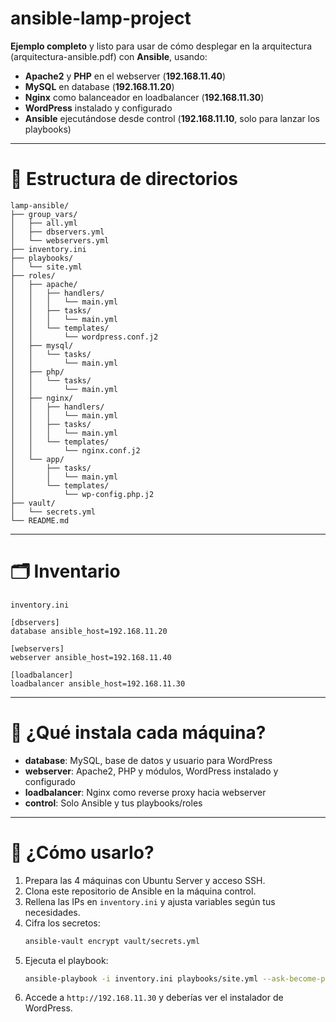 # ansible-lamp-project
**Ejemplo completo** y listo para usar de cómo desplegar en la arquitectura (arquitectura-ansible.pdf) con **Ansible**, usando:

- **Apache2** y **PHP** en el webserver (**192.168.11.40**)  
- **MySQL** en database (**192.168.11.20**)  
- **Nginx** como balanceador en loadbalancer (**192.168.11.30**)  
- **WordPress** instalado y configurado  
- **Ansible** ejecutándose desde control (**192.168.11.10**, solo para lanzar los playbooks)

---

# 📁 Estructura de directorios

```
lamp-ansible/
├── group_vars/
│   ├── all.yml
│   ├── dbservers.yml
│   └── webservers.yml
├── inventory.ini
├── playbooks/
│   └── site.yml
├── roles/
│   ├── apache/
│   │   ├── handlers/
│   │   │   └── main.yml
│   │   ├── tasks/
│   │   │   └── main.yml
│   │   └── templates/
│   │       └── wordpress.conf.j2
│   ├── mysql/
│   │   └── tasks/
│   │       └── main.yml
│   ├── php/
│   │   └── tasks/
│   │       └── main.yml
│   ├── nginx/
│   │   ├── handlers/
│   │   │   └── main.yml
│   │   ├── tasks/
│   │   │   └── main.yml
│   │   └── templates/
│   │       └── nginx.conf.j2
│   └── app/
│       ├── tasks/
│       │   └── main.yml
│       └── templates/
│           └── wp-config.php.j2
├── vault/
│   └── secrets.yml
└── README.md
```

---

# 🗂️ Inventario

`inventory.ini`
```
[dbservers]
database ansible_host=192.168.11.20

[webservers]
webserver ansible_host=192.168.11.40

[loadbalancer]
loadbalancer ansible_host=192.168.11.30
```

---

# 🚦 ¿Qué instala cada máquina?

- **database**: MySQL, base de datos y usuario para WordPress
- **webserver**: Apache2, PHP y módulos, WordPress instalado y configurado
- **loadbalancer**: Nginx como reverse proxy hacia webserver
- **control**: Solo Ansible y tus playbooks/roles

---

# 🚀 ¿Cómo usarlo?

1. Prepara las 4 máquinas con Ubuntu Server y acceso SSH.
2. Clona este repositorio de Ansible en la máquina control.
3. Rellena las IPs en `inventory.ini` y ajusta variables según tus necesidades.
4. Cifra los secretos:
   ```sh
   ansible-vault encrypt vault/secrets.yml
   ```
5. Ejecuta el playbook:
   ```sh
   ansible-playbook -i inventory.ini playbooks/site.yml --ask-become-pass
   ```
6. Accede a `http://192.168.11.30` y deberías ver el instalador de WordPress.